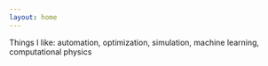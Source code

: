 ```yaml
---
layout: home
---
```


Things I like: automation, optimization, simulation, machine learning, computational physics
